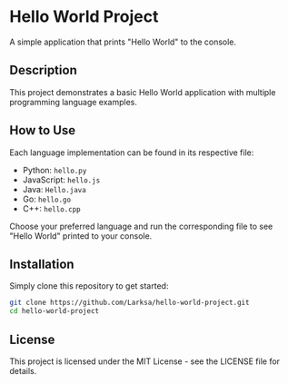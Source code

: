 # Hello World Project

A simple application that prints "Hello World" to the console.

## Description

This project demonstrates a basic Hello World application with multiple programming language examples.

## How to Use

Each language implementation can be found in its respective file:

- Python: `hello.py`
- JavaScript: `hello.js`
- Java: `Hello.java`
- Go: `hello.go`
- C++: `hello.cpp`

Choose your preferred language and run the corresponding file to see "Hello World" printed to your console.

## Installation

Simply clone this repository to get started:

```bash
git clone https://github.com/Larksa/hello-world-project.git
cd hello-world-project
```

## License

This project is licensed under the MIT License - see the LICENSE file for details.

